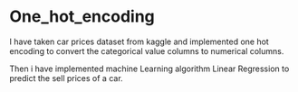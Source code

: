 # One_hot_encoding
I have taken car prices dataset from kaggle and implemented one hot encoding to convert the categorical value columns to numerical columns.



Then i have implemented machine Learning algorithm  Linear Regression  to predict the sell prices of a car.
